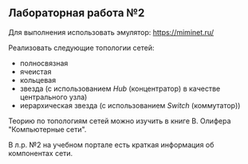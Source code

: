 ## Лабораторная работа №2

Для выполнения использовать эмулятор: https://miminet.ru/

Реализовать следующие топологии сетей:
- полносвязная
- ячеистая
- кольцевая
- звезда (с использованием _Hub_ (концентратор) в качестве центрального узла)
- иерархическая звезда (с использованием _Switch_ (коммутатор))

Теорию по топологиям сетей можно изучить в книге В. Олифера "Компьютерные сети".

В л.р. №2 на учебном портале есть краткая информация об компонентах сети.
